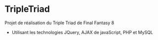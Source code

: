 # TripleTriad
Projet de réalisation du Triple Triad de Final Fantasy 8

- Utilisant les technologies JQuery, AJAX de javaScript, PHP et MySQL 
